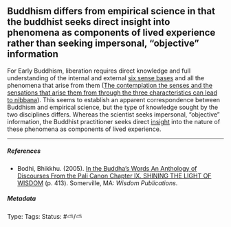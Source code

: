 ## Buddhism differs from empirical science in that the buddhist seeks direct insight into phenomena as components of lived experience rather than seeking impersonal, “objective” information

For Early Buddhism, liberation requires direct knowledge and full understanding of the internal and external [six sense bases](Six%20sense%20bases.md) and all the phenomena that arise from them ([The contemplation the senses and the sensations that arise them from through the three characteristics can lead to nibbana](The%20contemplation%20the%20senses%20and%20the%20sensations%20that%20arise%20them%20from%20through%20the%20three%20characteristics%20can%20lead%20to%20nibbana.md)). This seems to  establish an apparent correspondence between Buddhism and empirical science, but the type of knowledge sought by the two disciplines differs. Whereas the scientist seeks impersonal, “objective” information, the Buddhist practitioner seeks direct [insight](Insight.md) into the nature of these phenomena as components of lived experience.

---

##### References

* Bodhi, Bhikkhu. (2005). [In the Buddha’s Words An Anthology of Discourses From the Pali Canon Chapter IX. SHINING THE LIGHT OF WISDOM](In%20the%20Buddha%E2%80%99s%20Words%20An%20Anthology%20of%20Discourses%20From%20the%20Pali%20Canon%20Chapter%20IX.%20SHINING%20THE%20LIGHT%20OF%20WISDOM.md) (p. 413). Somerville, MA: *Wisdom Publications*.

##### Metadata

Type: 
Tags:
Status: #⛅️/⛅️
